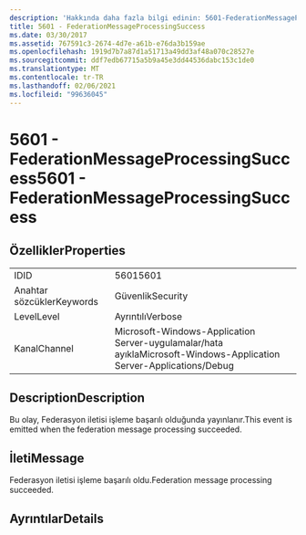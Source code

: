 ```yaml
---
description: 'Hakkında daha fazla bilgi edinin: 5601-FederationMessageProcessingSuccess'
title: 5601 - FederationMessageProcessingSuccess
ms.date: 03/30/2017
ms.assetid: 767591c3-2674-4d7e-a61b-e76da3b159ae
ms.openlocfilehash: 1919d7b7a87d1a51713a49dd3af48a070c28527e
ms.sourcegitcommit: ddf7edb67715a5b9a45e3dd44536dabc153c1de0
ms.translationtype: MT
ms.contentlocale: tr-TR
ms.lasthandoff: 02/06/2021
ms.locfileid: "99636045"
---
```

# <a name="5601---federationmessageprocessingsuccess"></a><span data-ttu-id="20699-103">5601 - FederationMessageProcessingSuccess</span><span class="sxs-lookup"><span data-stu-id="20699-103">5601 - FederationMessageProcessingSuccess</span></span>

## <a name="properties"></a><span data-ttu-id="20699-104">Özellikler</span><span class="sxs-lookup"><span data-stu-id="20699-104">Properties</span></span>  
  
|||  
|-|-|  
|<span data-ttu-id="20699-105">ID</span><span class="sxs-lookup"><span data-stu-id="20699-105">ID</span></span>|<span data-ttu-id="20699-106">5601</span><span class="sxs-lookup"><span data-stu-id="20699-106">5601</span></span>|  
|<span data-ttu-id="20699-107">Anahtar sözcükler</span><span class="sxs-lookup"><span data-stu-id="20699-107">Keywords</span></span>|<span data-ttu-id="20699-108">Güvenlik</span><span class="sxs-lookup"><span data-stu-id="20699-108">Security</span></span>|  
|<span data-ttu-id="20699-109">Level</span><span class="sxs-lookup"><span data-stu-id="20699-109">Level</span></span>|<span data-ttu-id="20699-110">Ayrıntılı</span><span class="sxs-lookup"><span data-stu-id="20699-110">Verbose</span></span>|  
|<span data-ttu-id="20699-111">Kanal</span><span class="sxs-lookup"><span data-stu-id="20699-111">Channel</span></span>|<span data-ttu-id="20699-112">Microsoft-Windows-Application Server-uygulamalar/hata ayıkla</span><span class="sxs-lookup"><span data-stu-id="20699-112">Microsoft-Windows-Application Server-Applications/Debug</span></span>|  
  
## <a name="description"></a><span data-ttu-id="20699-113">Description</span><span class="sxs-lookup"><span data-stu-id="20699-113">Description</span></span>  

 <span data-ttu-id="20699-114">Bu olay, Federasyon iletisi işleme başarılı olduğunda yayınlanır.</span><span class="sxs-lookup"><span data-stu-id="20699-114">This event is emitted when the federation message processing succeeded.</span></span>  
  
## <a name="message"></a><span data-ttu-id="20699-115">İleti</span><span class="sxs-lookup"><span data-stu-id="20699-115">Message</span></span>  

 <span data-ttu-id="20699-116">Federasyon iletisi işleme başarılı oldu.</span><span class="sxs-lookup"><span data-stu-id="20699-116">Federation message processing succeeded.</span></span>  
  
## <a name="details"></a><span data-ttu-id="20699-117">Ayrıntılar</span><span class="sxs-lookup"><span data-stu-id="20699-117">Details</span></span>
